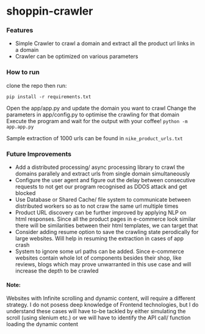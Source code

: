 # shoppin-crawler

### Features

-   Simple Crawler to crawl a domain and extract all the product url links in a domain
-   Crawler can be optimized on various parameters

### How to run

clone the repo then run:

```
pip install -r requirements.txt
```

Open the app/app.py and update the domain you want to crawl
Change the parameters in app/config.py to optimise the crawling for that domain
Execute the program and wait for the output with your coffee!
`python -m app.app.py`

Sample extraction of 1000 urls can be found in `nike_product_urls.txt`

### Future Improvements

- Add a distributed processing/ async processing library to crawl the domains parallely and extract urls from single domain simultaneously
- Configure the user agent and figure out the delay between consecutive requests to not get our program recognised as DDOS attack and get blocked
- Use Database or Shared Cache/ file system to communicate between distributed workers so as to not craw the same url multiple times
- Product URL discovery can be further improved by applying NLP on html responses. Since all the product pages in e-commerce look similar there will be similarities between their html templates, we can target that
- Consider adding resume option to save the crawling state perodically for large websites. Will help in resuming the extraction in cases of app crash
- System to ignore some url paths can be added. Since e-commerce websites contain whole lot of components besides their shop, like reviews, blogs 
which may prove unwarranted in this use case and will increase the depth to be crawled

#### Note: 
Websites with Infinite scrolling and dynamic content, will require a different strategy. I do not posess deep knowledge of Frontend technologies, but I do understand these cases will have to-be tackled by either simulating the scroll (using slenium etc.) or we will have to identify the API call/ function loading the dynamic content